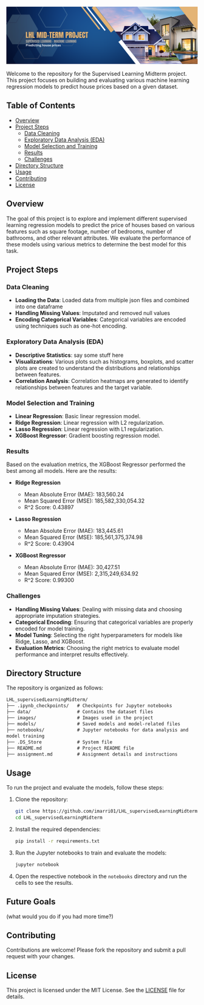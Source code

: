 


![banner](/images/LHL_banner.png)

Welcome to the repository for the Supervised Learning Midterm project. This project focuses on building and evaluating various machine learning regression models to predict house prices based on a given dataset.

## Table of Contents

- [Overview](#overview)
- [Project Steps](#project-steps)
  - [Data Cleaning](#data-cleaning)
  - [Exploratory Data Analysis (EDA)](#exploratory-data-analysis-eda)
  - [Model Selection and Training](#model-selection-and-training)
  - [Results](#results)
  - [Challenges](#challenges)
- [Directory Structure](#directory-structure)
- [Usage](#usage)
- [Contributing](#contributing)
- [License](#license)

## Overview

The goal of this project is to explore and implement different supervised learning regression models to predict the price of houses based on various features such as square footage, number of bedrooms, number of bathrooms, and other relevant attributes. We evaluate the performance of these models using various metrics to determine the best model for this task.

## Project Steps

### Data Cleaning

- **Loading the Data**: Loaded data from multiple json files and combined into one dataframe
- **Handling Missing Values**: Imputated and removed null values
- **Encoding Categorical Variables**: Categorical variables are encoded using techniques such as one-hot encoding.

### Exploratory Data Analysis (EDA)

- **Descriptive Statistics**: say some stuff here
- **Visualizations**: Various plots such as histograms, boxplots, and scatter plots are created to understand the distributions and relationships between features.
- **Correlation Analysis**: Correlation heatmaps are generated to identify relationships between features and the target variable.

### Model Selection and Training

- **Linear Regression**: Basic linear regression model.
- **Ridge Regression**: Linear regression with L2 regularization.
- **Lasso Regression**: Linear regression with L1 regularization.
- **XGBoost Regressor**: Gradient boosting regression model.

### Results

Based on the evaluation metrics, the XGBoost Regressor performed the best among all models. Here are the results:

- **Ridge Regression**
  - Mean Absolute Error (MAE): 183,560.24
  - Mean Squared Error (MSE): 185,582,330,054.32
  - R^2 Score: 0.43897

- **Lasso Regression**
  - Mean Absolute Error (MAE): 183,445.61
  - Mean Squared Error (MSE): 185,561,375,374.98
  - R^2 Score: 0.43904

- **XGBoost Regressor**
  - Mean Absolute Error (MAE): 30,427.51
  - Mean Squared Error (MSE): 2,315,249,634.92
  - R^2 Score: 0.99300

### Challenges

- **Handling Missing Values**: Dealing with missing data and choosing appropriate imputation strategies.
- **Categorical Encoding**: Ensuring that categorical variables are properly encoded for model training.
- **Model Tuning**: Selecting the right hyperparameters for models like Ridge, Lasso, and XGBoost.
- **Evaluation Metrics**: Choosing the right metrics to evaluate model performance and interpret results effectively.

## Directory Structure

The repository is organized as follows:

```plaintext
LHL_supervisedLearningMidterm/
├── .ipynb_checkpoints/   # Checkpoints for Jupyter notebooks
├── data/                 # Contains the dataset files
├── images/               # Images used in the project
├── models/               # Saved models and model-related files
├── notebooks/            # Jupyter notebooks for data analysis and model training
├── .DS_Store             # System file
├── README.md             # Project README file
├── assignment.md         # Assignment details and instructions
```

## Usage

To run the project and evaluate the models, follow these steps:

1. Clone the repository:

   ```bash
   git clone https://github.com/imarri01/LHL_supervisedLearningMidterm.git
   cd LHL_supervisedLearningMidterm
   ```

2. Install the required dependencies:

   ```bash
   pip install -r requirements.txt
   ```

3. Run the Jupyter notebooks to train and evaluate the models:

   ```bash
   jupyter notebook
   ```

4. Open the respective notebook in the `notebooks` directory and run the cells to see the results.

## Future Goals

(what would you do if you had more time?)

## Contributing

Contributions are welcome! Please fork the repository and submit a pull request with your changes.

## License

This project is licensed under the MIT License. See the [LICENSE](LICENSE) file for details.
